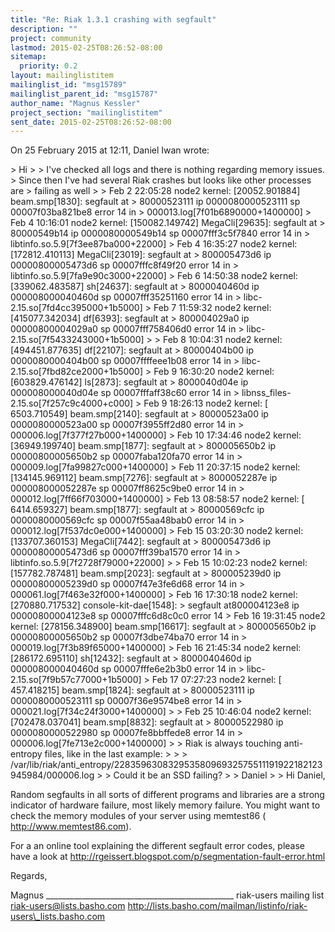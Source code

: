 ```yaml
---
title: "Re: Riak 1.3.1 crashing with segfault"
description: ""
project: community
lastmod: 2015-02-25T08:26:52-08:00
sitemap:
  priority: 0.2
layout: mailinglistitem
mailinglist_id: "msg15789"
mailinglist_parent_id: "msg15787"
author_name: "Magnus Kessler"
project_section: "mailinglistitem"
sent_date: 2015-02-25T08:26:52-08:00
---
```



On 25 February 2015 at 12:11, Daniel Iwan  wrote:

&gt; Hi
&gt;
&gt; I've checked all logs and there is nothing regarding memory issues.
&gt; Since then I've had several Riak crashes but looks like other processes are
&gt; failing as well
&gt;
&gt; Feb 2 22:05:28 node2 kernel: [20052.901884] beam.smp[1830]: segfault at
&gt; 80000523111 ip 0000080000523111 sp 00007f03ba821be8 error 14 in
&gt; 000013.log[7f01b6890000+1400000]
&gt; Feb 4 10:16:01 node2 kernel: [150082.149742] MegaCli[29635]: segfault at
&gt; 80000549b14 ip 0000080000549b14 sp 00007fff3c5f7840 error 14 in
&gt; libtinfo.so.5.9[7f3ee87ba000+22000]
&gt; Feb 4 16:35:27 node2 kernel: [172812.410113] MegaCli[23019]: segfault at
&gt; 800005473d6 ip 00000800005473d6 sp 00007fffc8f49f20 error 14 in
&gt; libtinfo.so.5.9[7fa9e90c3000+22000]
&gt; Feb 6 14:50:38 node2 kernel: [339062.483587] sh[24637]: segfault at
&gt; 8000040460d ip 000008000040460d sp 00007fff35251160 error 14 in
&gt; libc-2.15.so[7fd4cc395000+1b5000]
&gt; Feb 7 11:59:32 node2 kernel: [415077.342034] df[6393]: segfault at
&gt; 800004029a0 ip 00000800004029a0 sp 00007fff758406d0 error 14 in
&gt; libc-2.15.so[7f5433243000+1b5000]
&gt;
&gt; Feb 8 10:04:31 node2 kernel: [494451.877635] df[22107]: segfault at
&gt; 80000404b00 ip 0000080000404b00 sp 00007ffffeee1b08 error 14 in
&gt; libc-2.15.so[7fbd82ce2000+1b5000]
&gt; Feb 9 16:30:20 node2 kernel: [603829.476142] ls[2873]: segfault at
&gt; 8000040d04e ip 000008000040d04e sp 00007fffaff38c60 error 14 in
&gt; libnss\_files-2.15.so[7f257c9c4000+c000]
&gt; Feb 9 18:26:13 node2 kernel: [ 6503.710549] beam.smp[2140]: segfault at
&gt; 80000523a00 ip 0000080000523a00 sp 00007f3955ff2d80 error 14 in
&gt; 000006.log[7f377f27b000+1400000]
&gt; Feb 10 17:34:46 node2 kernel: [36949.199740] beam.smp[1877]: segfault at
&gt; 800005650b2 ip 00000800005650b2 sp 00007faba120fa70 error 14 in
&gt; 000009.log[7fa99827c000+1400000]
&gt; Feb 11 20:37:15 node2 kernel: [134145.969112] beam.smp[7276]: segfault at
&gt; 8000052287e ip 000008000052287e sp 00007ff8625c9be0 error 14 in
&gt; 000012.log[7ff66f703000+1400000]
&gt; Feb 13 08:58:57 node2 kernel: [ 6414.659327] beam.smp[1877]: segfault at
&gt; 80000569cfc ip 0000080000569cfc sp 00007f55aa48bab0 error 14 in
&gt; 000012.log[7f537dc0e000+1400000]
&gt; Feb 15 03:20:30 node2 kernel: [133707.360153] MegaCli[7442]: segfault at
&gt; 800005473d6 ip 00000800005473d6 sp 00007fff39ba1570 error 14 in
&gt; libtinfo.so.5.9[7f2728f79000+22000]
&gt;
&gt; Feb 15 10:02:23 node2 kernel: [157782.787481] beam.smp[2023]: segfault at
&gt; 800005239d0 ip 00000800005239d0 sp 00007f47e3fe6d68 error 14 in
&gt; 000061.log[7f463e32f000+1400000]
&gt; Feb 16 17:30:18 node2 kernel: [270880.717532] console-kit-dae[1548]:
&gt; segfault at800004123e8 ip 00000800004123e8 sp 00007fffc6d8c0c0 error 14
&gt; Feb 16 19:31:45 node2 kernel: [278156.348900] beam.smp[16617]: segfault at
&gt; 800005650b2 ip 00000800005650b2 sp 00007f3dbe74ba70 error 14 in
&gt; 000019.log[7f3b89f65000+1400000]
&gt; Feb 16 21:45:34 node2 kernel: [286172.695110] sh[12432]: segfault at
&gt; 8000040460d ip 000008000040460d sp 00007fffe6e2b3b0 error 14 in
&gt; libc-2.15.so[7f9b57c77000+1b5000]
&gt; Feb 17 07:27:23 node2 kernel: [ 457.418215] beam.smp[1824]: segfault at
&gt; 80000523111 ip 0000080000523111 sp 00007f36e9574be8 error 14 in
&gt; 000021.log[7f34c24f3000+1400000]
&gt;
&gt; Feb 25 10:46:04 node2 kernel: [702478.037041] beam.smp[8832]: segfault at
&gt; 80000522980 ip 0000080000522980 sp 00007fe8bbffede8 error 14 in
&gt; 000006.log[7fe713e2c000+1400000]
&gt;
&gt; Riak is always touching anti-entropy files, like in the last example:
&gt;
&gt;
&gt; /var/lib/riak/anti\_entropy/22835963083295358096932575511191922182123945984/000006.log
&gt;
&gt; Could it be an SSD failing?
&gt;
&gt; Daniel
&gt;
&gt;
Hi Daniel,

Random segfaults in all sorts of different programs and libraries are a
strong indicator of hardware failure, most likely memory failure. You
might want to check the memory modules of your server using memtest86 (
http://www.memtest86.com).

For a an online tool explaining the different segfault error codes, please
have a look at http://rgeissert.blogspot.com/p/segmentation-fault-error.html

Regards,

Magnus
\_\_\_\_\_\_\_\_\_\_\_\_\_\_\_\_\_\_\_\_\_\_\_\_\_\_\_\_\_\_\_\_\_\_\_\_\_\_\_\_\_\_\_\_\_\_\_
riak-users mailing list
riak-users@lists.basho.com
http://lists.basho.com/mailman/listinfo/riak-users\_lists.basho.com


